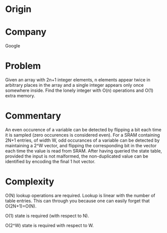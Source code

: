 # Origin

# Company

Google

# Problem

Given an array with 2n+1 integer elements, n elements appear twice in arbitrary
places in the array and a single integer appears only once somewhere
inside. Find the lonely integer with O(n) operations and O(1) extra memory.

# Commentary

An even occurence of a variable can be detected by flipping a bit each time it
is sampled (zero occurences is considered even). For a SRAM containing 2N+1
entries, of width W, odd occurances of a variable can be detected by maintaining
a 2^W vector, and flipping the corresponding bit in the vector each time the
value is read from SRAM. After having queried the state table, provided the
input is not malformed, the non-duplicated value can be identified by encoding
the final 1 hot vector.

# Complexity

O(N) lookup operations are required. Lookup is linear with the number of table
entries. This can through you because one can easily forget that O(2N+1)=O(N).

O(1) state is required (with respect to N).

O(2^W) state is required with respect to W.
